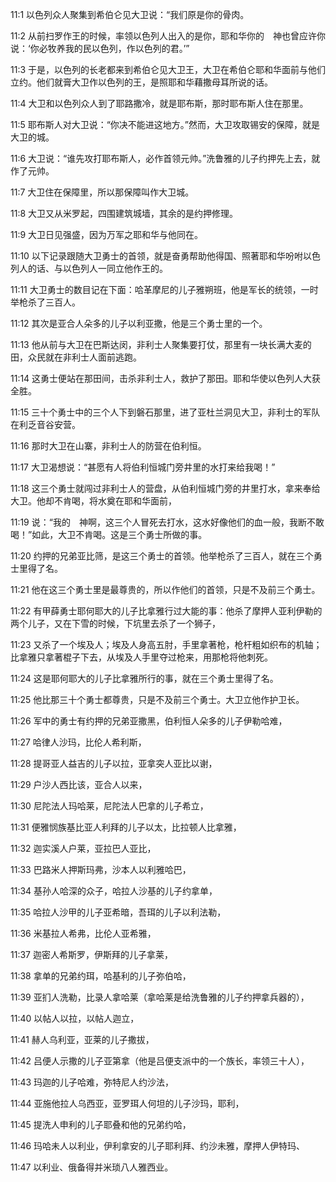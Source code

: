 <a id="1"></a>11:1  以色列众人聚集到希伯仑见大卫说：“我们原是你的骨肉。  

<a id="2"></a>11:2  从前扫罗作王的时候，率领以色列人出入的是你，耶和华你的　神也曾应许你说：‘你必牧养我的民以色列，作以色列的君。’”  

<a id="3"></a>11:3  于是，以色列的长老都来到希伯仑见大卫王，大卫在希伯仑耶和华面前与他们立约。他们就膏大卫作以色列的王，是照耶和华藉撒母耳所说的话。  

<a id="4"></a>11:4  大卫和以色列众人到了耶路撒冷，就是耶布斯，那时耶布斯人住在那里。  

<a id="5"></a>11:5  耶布斯人对大卫说：“你决不能进这地方。”然而，大卫攻取锡安的保障，就是大卫的城。  

<a id="6"></a>11:6  大卫说：“谁先攻打耶布斯人，必作首领元帅。”洗鲁雅的儿子约押先上去，就作了元帅。  

<a id="7"></a>11:7  大卫住在保障里，所以那保障叫作大卫城。  

<a id="8"></a>11:8  大卫又从米罗起，四围建筑城墙，其余的是约押修理。  

<a id="9"></a>11:9  大卫日见强盛，因为万军之耶和华与他同在。  

<a id="10"></a>11:10  以下记录跟随大卫勇士的首领，就是奋勇帮助他得国、照著耶和华吩咐以色列人的话、与以色列人一同立他作王的。  

<a id="11"></a>11:11  大卫勇士的数目记在下面：哈革摩尼的儿子雅朔班，他是军长的统领，一时举枪杀了三百人。  

<a id="12"></a>11:12  其次是亚合人朵多的儿子以利亚撒，他是三个勇士里的一个。  

<a id="13"></a>11:13  他从前与大卫在巴斯达闵，非利士人聚集要打仗，那里有一块长满大麦的田，众民就在非利士人面前逃跑。  

<a id="14"></a>11:14  这勇士便站在那田间，击杀非利士人，救护了那田。耶和华使以色列人大获全胜。  

<a id="15"></a>11:15  三十个勇士中的三个人下到磐石那里，进了亚杜兰洞见大卫，非利士的军队在利乏音谷安营。  

<a id="16"></a>11:16  那时大卫在山寨，非利士人的防营在伯利恒。  

<a id="17"></a>11:17  大卫渴想说：“甚愿有人将伯利恒城门旁井里的水打来给我喝！”　  

<a id="18"></a>11:18  这三个勇士就闯过非利士人的营盘，从伯利恒城门旁的井里打水，拿来奉给大卫。他却不肯喝，将水奠在耶和华面前，  

<a id="19"></a>11:19  说：“我的　神啊，这三个人冒死去打水，这水好像他们的血一般，我断不敢喝！”如此，大卫不肯喝。这是三个勇士所做的事。　  

<a id="20"></a>11:20  约押的兄弟亚比筛，是这三个勇士的首领。他举枪杀了三百人，就在三个勇士里得了名。  

<a id="21"></a>11:21  他在这三个勇士里是最尊贵的，所以作他们的首领，只是不及前三个勇士。  

<a id="22"></a>11:22  有甲薛勇士耶何耶大的儿子比拿雅行过大能的事：他杀了摩押人亚利伊勒的两个儿子，又在下雪的时候，下坑里去杀了一个狮子，  

<a id="23"></a>11:23  又杀了一个埃及人；埃及人身高五肘，手里拿著枪，枪杆粗如织布的机轴；比拿雅只拿著棍子下去，从埃及人手里夺过枪来，用那枪将他刺死。  

<a id="24"></a>11:24  这是耶何耶大的儿子比拿雅所行的事，就在三个勇士里得了名。  

<a id="25"></a>11:25  他比那三十个勇士都尊贵，只是不及前三个勇士。大卫立他作护卫长。  

<a id="26"></a>11:26  军中的勇士有约押的兄弟亚撒黑，伯利恒人朵多的儿子伊勒哈难，  

<a id="27"></a>11:27  哈律人沙玛，比伦人希利斯，  

<a id="28"></a>11:28  提哥亚人益吉的儿子以拉，亚拿突人亚比以谢，  

<a id="29"></a>11:29  户沙人西比该，亚合人以来，  

<a id="30"></a>11:30  尼陀法人玛哈莱，尼陀法人巴拿的儿子希立，  

<a id="31"></a>11:31  便雅悯族基比亚人利拜的儿子以太，比拉顿人比拿雅，  

<a id="32"></a>11:32  迦实溪人户莱，亚拉巴人亚比，  

<a id="33"></a>11:33  巴路米人押斯玛弗，沙本人以利雅哈巴，  

<a id="34"></a>11:34  基孙人哈深的众子，哈拉人沙基的儿子约拿单，  

<a id="35"></a>11:35  哈拉人沙甲的儿子亚希暗，吾珥的儿子以利法勒，  

<a id="36"></a>11:36  米基拉人希弗，比伦人亚希雅，　  

<a id="37"></a>11:37  迦密人希斯罗，伊斯拜的儿子拿莱，  

<a id="38"></a>11:38  拿单的兄弟约珥，哈基利的儿子弥伯哈，  

<a id="39"></a>11:39  亚扪人洗勒，比录人拿哈莱（拿哈莱是给洗鲁雅的儿子约押拿兵器的），  

<a id="40"></a>11:40  以帖人以拉，以帖人迦立，  

<a id="41"></a>11:41  赫人乌利亚，亚莱的儿子撒拔，  

<a id="42"></a>11:42  吕便人示撒的儿子亚第拿（他是吕便支派中的一个族长，率领三十人），  

<a id="43"></a>11:43  玛迦的儿子哈难，弥特尼人约沙法，  

<a id="44"></a>11:44  亚施他拉人乌西亚，亚罗珥人何坦的儿子沙玛，耶利，  

<a id="45"></a>11:45  提洗人申利的儿子耶叠和他的兄弟约哈，  

<a id="46"></a>11:46  玛哈未人以利业，伊利拿安的儿子耶利拜、约沙未雅，摩押人伊特玛、  

<a id="47"></a>11:47  以利业、俄备得并米琐八人雅西业。  
